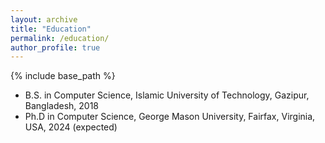 ```yaml
---
layout: archive
title: "Education"
permalink: /education/
author_profile: true
---
```


{% include base_path %}

* B.S. in Computer Science, Islamic University of Technology, Gazipur, Bangladesh, 2018
* Ph.D in Computer Science, George Mason University, Fairfax, Virginia, USA, 2024 (expected)
